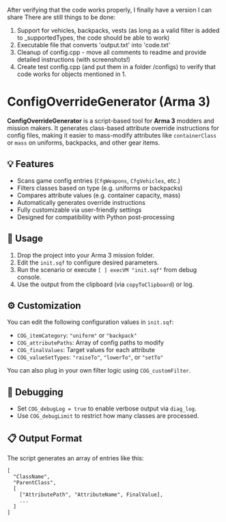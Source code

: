 After verifying that the code works properly, I finally have a version I can share
There are still things to be done:
1. Support for vehicles, backpacks, vests (as long as a valid filter is added to _supportedTypes, the code should be able to work)
2. Executable file that converts 'output.txt' into 'code.txt'
3. Cleanup of config.cpp - move all comments to readme and provide detailed instructions (with screenshots!)
4. Create test config.cpp (and put them in a folder /configs) to verify that code works for objects mentioned in 1.

# ConfigOverrideGenerator (Arma 3)

**ConfigOverrideGenerator** is a script-based tool for **Arma 3** modders and mission makers. It generates class-based attribute override instructions for config files, making it easier to mass-modify attributes like `containerClass` or `mass` on uniforms, backpacks, and other gear items.

## 💡 Features

- Scans game config entries (`CfgWeapons`, `CfgVehicles`, etc.)
- Filters classes based on type (e.g. uniforms or backpacks)
- Compares attribute values (e.g. container capacity, mass)
- Automatically generates override instructions
- Fully customizable via user-friendly settings
- Designed for compatibility with Python post-processing

## 🚀 Usage

1. Drop the project into your Arma 3 mission folder.
2. Edit the `init.sqf` to configure desired parameters.
3. Run the scenario or execute `[ ] execVM "init.sqf"` from debug console.
4. Use the output from the clipboard (via `copyToClipboard`) or log.

## ⚙️ Customization

You can edit the following configuration values in `init.sqf`:

- `COG_itemCategory`: `"uniform"` or `"backpack"`
- `COG_attributePaths`: Array of config paths to modify
- `COG_finalValues`: Target values for each attribute
- `COG_valueSetTypes`: `"raiseTo"`, `"lowerTo"`, or `"setTo"`

You can also plug in your own filter logic using `COG_customFilter`.

## 🐞 Debugging

- Set `COG_debugLog = true` to enable verbose output via `diag_log`.
- Use `COG_debugLimit` to restrict how many classes are processed.

## 📋 Output Format

The script generates an array of entries like this:

```sqf
[
  "ClassName",
  "ParentClass",
  [
    ["AttributePath", "AttributeName", FinalValue],
    ...
  ]
]
